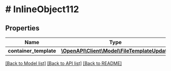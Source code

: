 # # InlineObject112

## Properties

Name | Type | Description | Notes
------------ | ------------- | ------------- | -------------
**container_template** | [**\OpenAPI\Client\Model\FileTemplateUpdate**](FileTemplateUpdate.md) |  | [optional]

[[Back to Model list]](../../README.md#models) [[Back to API list]](../../README.md#endpoints) [[Back to README]](../../README.md)
